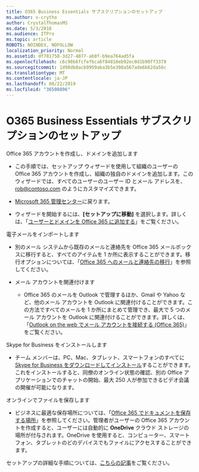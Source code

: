 ```yaml
---
title: O365 Business Essentials サブスクリプションのセットアップ
ms.author: v-crytho
author: CrystalThomasMS
ms.date: 5/3/2018
ms.audience: ITPro
ms.topic: article
ROBOTS: NOINDEX, NOFOLLOW
localization_priority: Normal
ms.assetid: df781750-3d27-4077-ab0f-b9ea764ad5fa
ms.openlocfilehash: c6c98b6fcfef6ca6f84810eb92ec0d1b90ff3379
ms.sourcegitcommit: 1d98db8acb9959aba3b5e308a567ade6b62da56c
ms.translationtype: MT
ms.contentlocale: ja-JP
ms.lasthandoff: 08/22/2019
ms.locfileid: "36508896"
---
```

# <a name="setting-up-your-o365-business-essentials-subscription"></a>O365 Business Essentials サブスクリプションのセットアップ

Office 365 アカウントを作成し、ドメインを追加します
  
- この手順では、セットアップ ウィザードを使用して組織のユーザーの Office 365 アカウントを作成し、組織の独自のドメインを追加します。このウィザードでは、すべてのユーザーのユーザー ID とメール アドレスを、[rob@contoso.com](mailto:rob@contoso.com) のようにカスタマイズできます。
    
- [Microsoft 365 管理センター](https://login.partner.microsoftonline.cn/)に戻ります。
    
- ウィザードを開始するには、**[セットアップに移動]** を選択します。詳しくは、「[ユーザーとドメインを Office 365 に追加する](https://support.office.com/Article/Add-users-and-domain-to-Office-365-6383f56d-3d09-4dcb-9b41-b5f5a5efd611)」をご覧ください。
    
電子メールをインポートします
  
- 別のメール システムから既存のメールと連絡先を Office 365 メールボックスに移行すると、すべてのアイテムを 1 か所に表示することができます。移行オプションについては、「[Office 365 へのメールと連絡先の移行](https://support.office.com/Article/Migrate-email-and-contacts-to-Office-365-a3e3bddb-582e-4133-8670-e61b9f58627e)」を参照してください。
    
- メール アカウントを関連付けます
    
  - Office 365 のメールを Outlook で管理するほか、Gmail や Yahoo など、他のメール アカウントを Outlook に関連付けることができます。この方法ですべてのメールを 1 か所にまとめて管理でき、最大で 5 つのメール アカウントを Outlook に関連付けることができます。詳しくは、「[Outlook on the web でメール アカウントを接続する (Office 365)](https://support.office.com/Article/Connect-email-accounts-in-Outlook-on-the-web-Office-365-d7012ff0-924f-4f78-8aca-c3912d886c4d)」をご覧ください。 
    
Skype for Business をインストールします
  
- チーム メンバーは、PC、Mac、タブレット、スマートフォンのすべてに [Skype for Business をダウンロードしてインストール](https://support.office.com/Article/download-and-install-Skype-for-Business-8a0d4da8-9d58-44f9-9759-5c8f340cb3fb)することができます。これをインストールすると、同僚のオンライン状態の確認、別の Office アプリケーションでのチャットの開始、最大 250 人が参加できるビデオ会議の開催が可能になります。 
    
オンラインでファイルを保存します
  
- ビジネスに最適な保存場所については、「[Office 365 でドキュメントを保存する場所](https://support.office.com/article/c7c20284-bc94-47f4-9728-d28e9daf0790.aspx)」を参照してください。管理者がユーザーの Office 365 アカウントを作成すると、ユーザーには自動的に **OneDrive** クラウド ストレージの場所が付与されます。OneDrive を使用すると、コンピューター、スマートフォン、タブレットのどのデバイスでもファイルにアクセスすることができます。 
    
セットアップの詳細な手順については、[こちらの記事](https://support.office.com/Article/set-up-Office-365-for-business-6a3a29a0-e616-4713-99d1-15eda62d04fa#ID0EAAAABAAA=Business_Essentials)をご覧ください。
  

